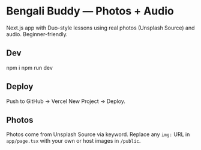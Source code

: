 # Bengali Buddy — Photos + Audio
Next.js app with Duo-style lessons using real photos (Unsplash Source) and audio. Beginner-friendly.

## Dev
npm i
npm run dev

## Deploy
Push to GitHub → Vercel New Project → Deploy.

## Photos
Photos come from Unsplash Source via keyword. Replace any `img:` URL in `app/page.tsx` with your own or host images in `/public`.
